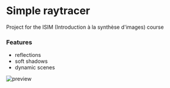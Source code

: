 # Simple raytracer

Project for the ISIM (Introduction à la synthèse d'images) course

### Features
- reflections
- soft shadows
- dynamic scenes

![preview](https://user-images.githubusercontent.com/38251360/198429465-07eb8143-062a-4fde-bba0-debb5f052045.png)
